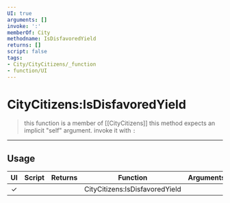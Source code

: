 ```yaml
---
UI: true
arguments: []
invoke: ':'
memberOf: City
methodname: IsDisfavoredYield
returns: []
script: false
tags:
- City/CityCitizens/_function
- function/UI
---
```

# CityCitizens:IsDisfavoredYield
> this function is a member of [[CityCitizens]]
> this method expects an implicit "self" argument. invoke it with `:`
-----
## Usage
|  UI | Script | Returns | Function | Arguments |
|:---:|:------:|-------:|:--------:|:---------|
|✓| ||CityCitizens:IsDisfavoredYield||
